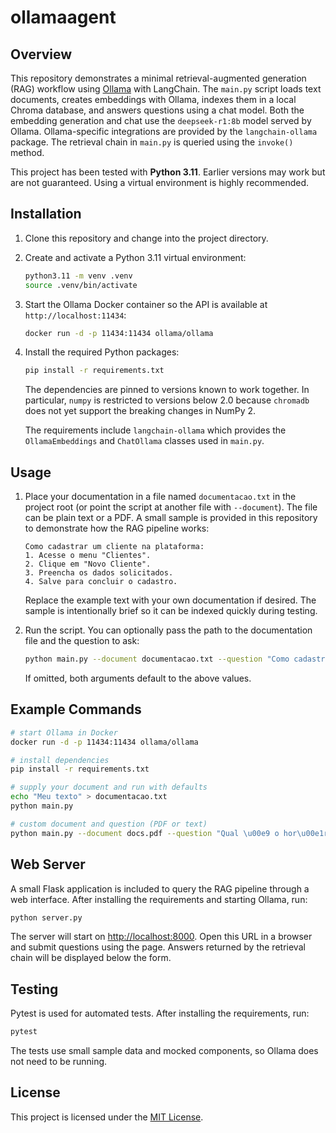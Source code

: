 # ollamaagent

## Overview

This repository demonstrates a minimal retrieval-augmented generation (RAG) workflow
using [Ollama](https://github.com/ollama/ollama) with LangChain. The `main.py`
script loads text documents, creates embeddings with Ollama, indexes them in a
local Chroma database, and answers questions using a chat model. Both the
embedding generation and chat use the `deepseek-r1:8b` model served by Ollama.
Ollama-specific integrations are provided by the `langchain-ollama` package.
The retrieval chain in `main.py` is queried using the `invoke()` method.

This project has been tested with **Python&nbsp;3.11**. Earlier versions may work
but are not guaranteed. Using a virtual environment is highly recommended.

## Installation

1. Clone this repository and change into the project directory.
2. Create and activate a Python&nbsp;3.11 virtual environment:

   ```bash
   python3.11 -m venv .venv
   source .venv/bin/activate
   ```

3. Start the Ollama Docker container so the API is available at
   `http://localhost:11434`:

   ```bash
   docker run -d -p 11434:11434 ollama/ollama
   ```

4. Install the required Python packages:

   ```bash
   pip install -r requirements.txt
   ```

   The dependencies are pinned to versions known to work together.
   In particular, `numpy` is restricted to versions below 2.0 because
   `chromadb` does not yet support the breaking changes in NumPy 2.

   The requirements include `langchain-ollama` which provides the
   `OllamaEmbeddings` and `ChatOllama` classes used in `main.py`.

## Usage

1. Place your documentation in a file named `documentacao.txt` in the project
   root (or point the script at another file with `--document`). The file can be
   plain text or a PDF. A small sample is provided in this repository to
   demonstrate how the RAG pipeline works:

   ```
   Como cadastrar um cliente na plataforma:
   1. Acesse o menu "Clientes".
   2. Clique em "Novo Cliente".
   3. Preencha os dados solicitados.
   4. Salve para concluir o cadastro.
   ```

   Replace the example text with your own documentation if desired. The sample
   is intentionally brief so it can be indexed quickly during testing.
2. Run the script. You can optionally pass the path to the documentation file
   and the question to ask:

   ```bash
   python main.py --document documentacao.txt --question "Como cadastrar um cliente na plataforma?"
   ```

   If omitted, both arguments default to the above values.

## Example Commands

```bash
# start Ollama in Docker
docker run -d -p 11434:11434 ollama/ollama

# install dependencies
pip install -r requirements.txt

# supply your document and run with defaults
echo "Meu texto" > documentacao.txt
python main.py

# custom document and question (PDF or text)
python main.py --document docs.pdf --question "Qual \u00e9 o hor\u00e1rio de suporte?"
```

## Web Server

A small Flask application is included to query the RAG pipeline through a web
interface. After installing the requirements and starting Ollama, run:

```bash
python server.py
```

The server will start on [http://localhost:8000](http://localhost:8000). Open
this URL in a browser and submit questions using the page. Answers returned by
the retrieval chain will be displayed below the form.

## Testing

Pytest is used for automated tests. After installing the requirements, run:

```bash
pytest
```

The tests use small sample data and mocked components, so Ollama does not need
to be running.

## License

This project is licensed under the [MIT License](LICENSE).
